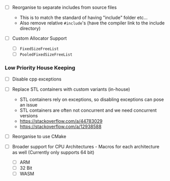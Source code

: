 - [ ] Reorganise to separate includes from source files
	- This is to match the standard of having "include" folder etc...
	- Also remove relative `#include`'s (have the compiler link to the include directory)

- [ ] Custom Allocator Support
	- [ ] `FixedSizeFreeList`
	- [ ] `PooledFixedSizeFreeList`
### Low Priority House Keeping

- [ ] Disable cpp exceptions 
- [ ] Replace STL containers with custom variants (in-house)
	- STL containers rely on exceptions, so disabling exceptions can pose an issue
	- STL containers are often not concurrent and we need concurrent versions
	- https://stackoverflow.com/a/44783029
	- https://stackoverflow.com/a/12938588

- [ ] Reorganise to use CMake

- [ ] Broader support for CPU Architectures - Macros for each architecture as well (Currently only supports 64 bit)
	- [ ] ARM
	- [ ] 32 Bit
	- [ ] WASM